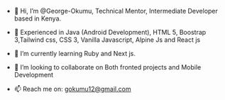 - 👋 Hi, I’m @George-Okumu, Technical Mentor, Intermediate Developer based in Kenya.

- 👀 Experienced in Java (Android Development), HTML 5, Boostrap 3,Tailwind css, CSS 3, Vanilla Javascript, Alpine Js and React js
- 🌱 I’m currently learning Ruby and Next js.
- 💞️ I’m looking to collaborate on Both fronted projects and Mobile Development
- 📫 Reach me on: gokumu12@gmail.com

